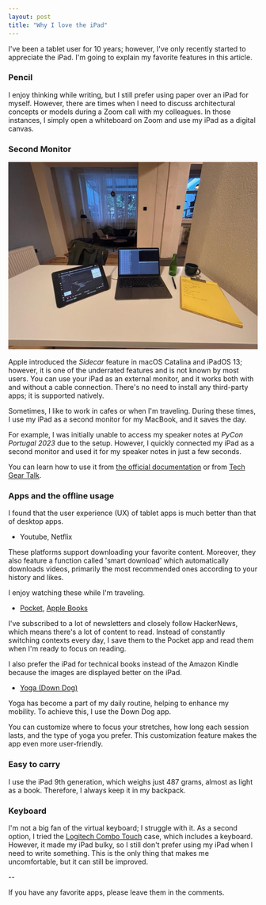 ```yaml
---
layout: post
title: "Why I love the iPad"
---
```


I've been a tablet user for 10 years; however, I've only recently started to appreciate the iPad. I'm going to explain my favorite features in this article.

### Pencil

I enjoy thinking while writing, but I still prefer using paper over an iPad for myself. However, there are times when I need to discuss architectural concepts or models during a Zoom call with my colleagues. In those instances, I simply open a whiteboard on Zoom and use my iPad as a digital canvas.

### Second Monitor

![Apple iPad Sidecar](/public/images/posts/why-i-love-the-ipad/apple-ipad-sidecar.jpg "Apple iPad Sidecar")

Apple introduced the *Sidecar* feature in macOS Catalina and iPadOS 13; however, it is one of the underrated features and is not known by most users. You can use your iPad as an external monitor, and it works both with and without a cable connection. There's no need to install any third-party apps; it is supported natively.

Sometimes, I like to work in cafes or when I'm traveling. During these times, I use my iPad as a second monitor for my MacBook, and it saves the day.

For example, I was initially unable to access my speaker notes at *PyCon Portugal 2023* due to the setup. However, I quickly connected my iPad as a second monitor and used it for my speaker notes in just a few seconds.

You can learn how to use it from [the official documentation](https://support.apple.com/en-us/HT210380) or from [Tech Gear Talk](https://www.youtube.com/watch?v=A0mU7uUEluw).

### Apps and the offline usage

I found that the user experience (UX) of tablet apps is much better than that of desktop apps.

- Youtube, Netflix

These platforms support downloading your favorite content. Moreover, they also feature a function called 'smart download' which automatically downloads videos, primarily the most recommended ones according to your history and likes.

I enjoy watching these while I'm traveling.

- [Pocket](https://getpocket.com/), [Apple Books](https://www.apple.com/apple-books/)

I've subscribed to a lot of newsletters and closely follow HackerNews, which means there's a lot of content to read. Instead of constantly switching contexts every day, I save them to the Pocket app and read them when I'm ready to focus on reading.

I also prefer the iPad for technical books instead of the Amazon Kindle because the images are displayed better on the iPad.

- [Yoga (Down Dog)](https://www.downdogapp.com)

Yoga has become a part of my daily routine, helping to enhance my mobility. To achieve this, I use the Down Dog app.

You can customize where to focus your stretches, how long each session lasts, and the type of yoga you prefer. This customization feature makes the app even more user-friendly.

### Easy to carry

I use the iPad 9th generation, which weighs just 487 grams, almost as light as a book. Therefore, I always keep it in my backpack.

### Keyboard

I'm not a big fan of the virtual keyboard; I struggle with it. As a second option, I tried the [Logitech Combo Touch](https://www.logitech.com/en-us/products/ipad-keyboards/combo-touch-ipad.html) case, which includes a keyboard. However, it made my iPad bulky, so I still don't prefer using my iPad when I need to write something. This is the only thing that makes me uncomfortable, but it can still be improved.

--

If you have any favorite apps, please leave them in the comments.